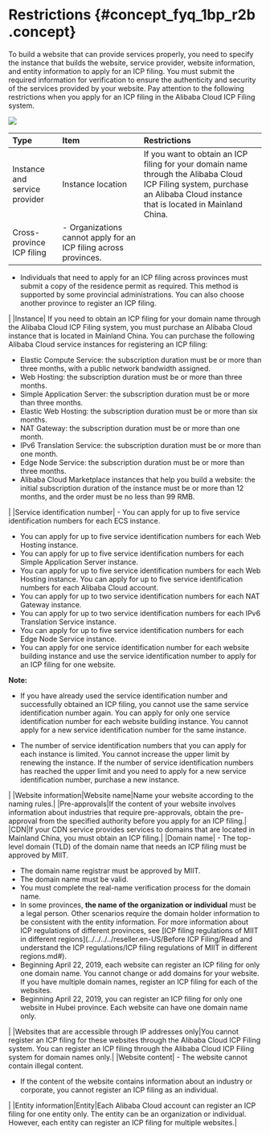 # Restrictions {#concept_fyq_1bp_r2b .concept}

To build a website that can provide services properly, you need to specify the instance that builds the website, service provider, website information, and entity information to apply for an ICP filing. You must submit the required information for verification to ensure the authenticity and security of the services provided by your website. Pay attention to the following restrictions when you apply for an ICP filing in the Alibaba Cloud ICP Filing system.

![](http://static-aliyun-doc.oss-cn-hangzhou.aliyuncs.com/assets/img/14146/156749432941699_en-US.png)

|Type|Item|Restrictions|
|:---|:---|:-----------|
|Instance and service provider|Instance location|If you want to obtain an ICP filing for your domain name through the Alibaba Cloud ICP Filing system, purchase an Alibaba Cloud instance that is located in Mainland China.|
|Cross-province ICP filing| -   Organizations cannot apply for an ICP filing across provinces.
-   Individuals that need to apply for an ICP filing across provinces must submit a copy of the residence permit as required. This method is supported by some provincial administrations. You can also choose another province to register an ICP filing.

 |
|Instance| If you need to obtain an ICP filing for your domain name through the Alibaba Cloud ICP Filing system, you must purchase an Alibaba Cloud instance that is located in Mainland China. You can purchase the following Alibaba Cloud service instances for registering an ICP filing:

 -   Elastic Compute Service: the subscription duration must be or more than three months, with a public network bandwidth assigned.
-   Web Hosting: the subscription duration must be or more than three months.
-   Simple Application Server: the subscription duration must be or more than three months.
-   Elastic Web Hosting: the subscription duration must be or more than six months.
-   NAT Gateway: the subscription duration must be or more than one month.
-   IPv6 Translation Service: the subscription duration must be or more than one month.
-   Edge Node Service: the subscription duration must be or more than three months.
-   Alibaba Cloud Marketplace instances that help you build a website: the initial subscription duration of the instance must be or more than 12 months, and the order must be no less than 99 RMB.

 |
|Service identification number| -   You can apply for up to five service identification numbers for each ECS instance.
-   You can apply for up to five service identification numbers for each Web Hosting instance.
-   You can apply for up to five service identification numbers for each Simple Application Server instance.
-   You can apply for up to five service identification numbers for each Web Hosting instance. You can apply for up to five service identification numbers for each Alibaba Cloud account.
-   You can apply for up to two service identification numbers for each NAT Gateway instance.
-   You can apply for up to two service identification numbers for each IPv6 Translation Service instance.
-   You can apply for up to five service identification numbers for each Edge Node Service instance.
-   You can apply for one service identification number for each website building instance and use the service identification number to apply for an ICP filing for one website.

 **Note:** 

-   If you have already used the service identification number and successfully obtained an ICP filing, you cannot use the same service identification number again. You can apply for only one service identification number for each website building instance. You cannot apply for a new service identification number for the same instance.

-   The number of service identification numbers that you can apply for each instance is limited. You cannot increase the upper limit by renewing the instance. If the number of service identification numbers has reached the upper limit and you need to apply for a new service identification number, purchase a new instance.

 |
|Website information|Website name|Name your website according to the naming rules.|
|Pre-approvals|If the content of your website involves information about industries that require pre-approvals, obtain the pre-approval from the specified authority before you apply for an ICP filing.|
|CDN|If your CDN service provides services to domains that are located in Mainland China, you must obtain an ICP filing.|
|Domain name| -   The top-level domain \(TLD\) of the domain name that needs an ICP filing must be approved by MIIT.
-   The domain name registrar must be approved by MIIT.
-   The domain name must be valid.
-   You must complete the real-name verification process for the domain name.
-   In some provinces, **the name of the organization or individual** must be a legal person. Other scenarios require the domain holder information to be consistent with the entity information. For more information about ICP regulations of different provinces, see [ICP filing regulations of MIIT in different regions](../../../../reseller.en-US/Before ICP Filing/Read and understand the ICP regulations/ICP filing regulations of MIIT in different regions.md#).
-   Beginning April 22, 2019, each website can register an ICP filing for only one domain name. You cannot change or add domains for your website. If you have multiple domain names, register an ICP filing for each of the websites.
-   Beginning April 22, 2019, you can register an ICP filing for only one website in Hubei province. Each website can have one domain name only.

 |
|Websites that are accessible through IP addresses only|You cannot register an ICP filing for these websites through the Alibaba Cloud ICP Filing system. You can register an ICP filing through the Alibaba Cloud ICP Filing system for domain names only.|
|Website content| -   The website cannot contain illegal content.
-   If the content of the website contains information about an industry or corporate, you cannot register an ICP filing as an individual.

 |
|Entity information|Entity|Each Alibaba Cloud account can register an ICP filing for one entity only. The entity can be an organization or individual. However, each entity can register an ICP filing for multiple websites.|

